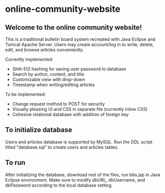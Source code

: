 # online-community-website

## Welcome to the online community website!
This is a traditional bulletin board system recreated with Java Eclipse and Tomcat Apache Server. 
Users may create account/log in to write, delete, edit, and browse articles conveniently.

Currently implemented:
- SHA-512 hashing for saving user password to database
- Search by author, content, and title
- Customizable view with drop-down
- Timestamp when writing/editing articles

To be implemented:
- Change request method to POST for security
- Visually pleasing UI and CSS in separate file (currently inline CSS)
- Cohesive relational database with addition of foreign key

## To initialize database
Users and articles database is supported by MySQL. Run the DDL script titled "database.sql" to create users and articles tables.

## To run
After initializing the database, download rest of the files, run bbs.jsp in Java Eclipse environment. 
Make sure to modify dbURL, dbUsername, and dbPassword according to the local database setting.  

